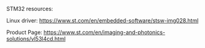STM32 resources:

Linux driver:
https://www.st.com/en/embedded-software/stsw-img028.html

Product Page:
https://www.st.com/en/imaging-and-photonics-solutions/vl53l4cd.html

